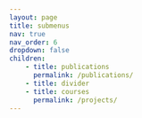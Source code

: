 ```yaml
---
layout: page
title: submenus
nav: true
nav_order: 6
dropdown: false
children: 
    - title: publications
      permalink: /publications/
    - title: divider
    - title: courses
      permalink: /projects/
---
```

